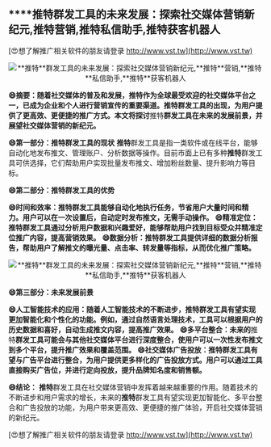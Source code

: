 ## ****推特**群发工具的未来发展：探索社交媒体营销新纪元,**推特**营销,**推特**私信助手,**推特**获客机器人**

[😍想了解推广相关软件的朋友请登录 http://www.vst.tw](http://www.vst.tw)

 <center><img src="https://vst.tw/MP4/tuiguang/png/5.png" alt="**推特**群发工具的未来发展：探索社交媒体营销新纪元,**推特**营销,**推特**私信助手,**推特**获客机器人"></center>

**😄摘要：随着社交媒体的普及和发展，**推特**作为全球最受欢迎的社交媒体平台之一，已成为企业和个人进行营销宣传的重要渠道。**推特**群发工具的出现，为用户提供了更高效、更便捷的推广方式。本文将探讨**推特**群发工具在未来的发展前景，并展望社交媒体营销的新纪元。**

**😄第一部分：**推特**群发工具的现状**
**推特**群发工具是指一类软件或在线平台，能够自动化地发布推文、管理账户、分析数据等操作。目前市面上已有多种**推特**群发工具可供选择，它们帮助用户实现批量发布推文、增加粉丝数量、提升影响力等目标。

**😄第二部分：**推特**群发工具的优势**

**😄时间和效率：**推特**群发工具能够自动化地执行任务，节省用户大量时间和精力。用户可以在一次设置后，自动定时发布推文，无需手动操作。**
**😄精准定位：**推特**群发工具通过分析用户数据和兴趣爱好，能够帮助用户找到目标受众并精准定位推广内容，提高营销效果。**
**😄数据分析：**推特**群发工具提供详细的数据分析报告，帮助用户了解推文的曝光量、点击率、转发量等指标，从而优化推广策略。**

 <center><img src="https://vst.tw/MP4/tuiguang/png/3.png" alt="**推特**群发工具的未来发展：探索社交媒体营销新纪元,**推特**营销,**推特**私信助手,**推特**获客机器人"></center>

**😄第三部分：未来发展前景**

**😄人工智能技术的应用：随着人工智能技术的不断进步，**推特**群发工具有望实现更加智能化和个性化的功能。例如，通过自然语言处理技术，工具可以根据用户的历史数据和喜好，自动生成推文内容，提高推广效果。**
**😄多平台整合：未来的**推特**群发工具可能会与其他社交媒体平台进行深度整合，使用户可以一次性发布推文到多个平台，提升推广效果和覆盖范围。**
**😄社交媒体广告投放：**推特**群发工具有望与广告平台进行整合，为用户提供更多样化的广告投放方式。用户可以通过工具直接购买广告位，并进行定向投放，提升品牌知名度和销售额。**

**😄结论：**
**推特**群发工具在社交媒体营销中发挥着越来越重要的作用。随着技术的不断进步和用户需求的增长，未来的**推特**群发工具有望实现更加智能化、多平台整合和广告投放的功能，为用户带来更高效、更便捷的推广体验，开启社交媒体营销的新纪元。

[😍想了解推广相关软件的朋友请登录 http://www.vst.tw](http://www.vst.tw)



